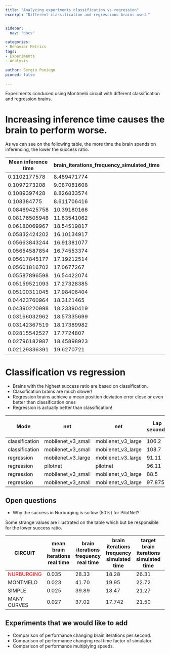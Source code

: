 ```yaml
---
title: "Analyzing experiments classification vs regression"
excerpt: "Different classification and regressions brains used."


sidebar:
  nav: "docs"

categories:
- Behavior Metrics
tags:
- Experiments
- Analysis

author: Sergio Paniego
pinned: false

---
```



Experiments conduced using Montmeló circuit with different classification and regression brains.

# Increasing inference time causes the brain to perform worse.

As we can see on the following table, the more time the brain spends on inferencing, the lower the success ratio.

| Mean inference time | brain_iterations_frequency_simulated_time | Success ratio | 
|---------------------|---|---|
| 0.1102177578        | 8.489471774 | 0 | 
| 0.1097273208        | 9.087081608 | 0 | 
| 0.1089397428        | 8.826833574 | 0 | 
| 0.108384775         | 8.611706416 | 0 | 
| 0.08469425758       | 10.39180166 | 0 | 
| 0.08176505948       | 11.83541062 | 0 | 
| 0.06180069967       | 18.54519817 | 0 | 
| 0.05832424202       | 16.10134917 | 40 | 
| 0.05663843244       | 16.91381077 | 10 | 
| 0.05654587854       | 16.74553374 | 10 | 
| 0.05617845177       | 17.19212514 | 30 | 
| 0.05601816702       | 17.0677267 | 40 | 
| 0.05587896598       | 16.54422074 | 100 | 
| 0.05159521093       | 17.27328385 | 90 | 
| 0.05100311045       | 17.98406404 | 40 | 
| 0.04423760964       | 18.3121465 | 80 | 
| 0.04390220998       | 18.23390419 | 100 | 
| 0.03166032962       | 18.57335699 | 70 | 
| 0.03142367519       | 18.17389982 | 80 | 
| 0.02815542527       | 17.7724807 | 30 | 
| 0.02796182987       | 18.45898923 | 30 | 
| 0.02129336391       | 19.6270721 |90 |


# Classification vs regression

* Brains with the highest success ratio are based on classification.
* Classification brains are much slower!
* Regression brains achieve a mean position deviation error close or even better than classification ones
* Regression is actually better than classification!

| Mode | net | net| Lap seconds | Mean Position deviation |  Success ratio | 
|---|---|---|---|---|---|
| classification | mobilenet_v3_small |	mobilenet_v3_large | 106.2 | 3.58 | 100 |
| classification | mobilenet_v3_small |	mobilenet_v3_large | 108.7 | 3.50 | 100 |
| regression | mobilenet_v3_large | mobilenet_v3_large | 91.11 | 3.18 | 90 |
| regression | pilotnet | pilotnet  | 96.11| 3.81 | 90 |
| regression | mobilenet_v3_small | mobilenet_v3_large | 88.5 | 2.24 | 80 |
| regression | mobilenet_v3_small | mobilenet_v3_large | 97.875 | 3.17 | 80 |


## Open questions

* Why the success in Nurburging is so low (50%) for PilotNet?

Some strange values are illustrated on the table which but be responsible for the lower success ratio.

| CIRCUIT | mean brain iterations real time  | brain iterations frequency real time | brain iterations frequency simulated time | target brain iterations simulated time | mean inference time | frame rate | mean brain iterations simulated time | real time factor | success ratio | 
|---|---|---|---|---|---|---|---|---|---|
| <span style="color:red">NURBURGING</span> | 0.035 | 28.33  | 18.28 | 26.31 | <span style="color:red">0.032</span> | 23.20 | 0.0546 | <span style="color:red">0.76</span> | <span style="color:red">50</span>|
| MONTMELO | 0.023 | 41.70  | 19.95 | 22.72 | 0.021 | 22.72 | 0.0501 | 0.87 | 90 |
| SIMPLE | 0.025 | 39.89  | 18.47 | 21.27 | 0.022 | 22.62 | 0.0541 | 0.938 | 100 |
| MANY CURVES | 0.027 | 37.02  | 17.742 | 21.50 | 0.024 | 22.27 | 0.05636 | 0.93 | 70 |


## Experiments that we would like to add

* Comparison of performance changing brain iterations per second.
* Comparison of performance changing real time factor of simulator.
* Comparison of performance multiplying speeds.